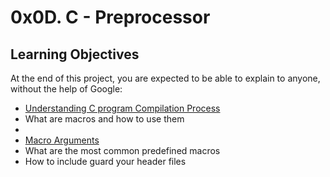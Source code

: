 <h1>0x0D. C - Preprocessor</h1>
</break>

<h2>Learning Objectives</h2>
<p>At the end of this project, you are expected to be able to explain to anyone, without the help of Google:</p>
</break>
<ul>
<li><a href="https://alx-intranet.hbtn.io/rltoken/73Xp4zJlc-orfeEzmlYVDg">Understanding C program Compilation Process</a></li>
<li>What are macros and how to use them
<li><a href="https://alx-intranet.hbtn.io/rltoken/kaqIw352MSJ8xoi1xU09ZA"Object-like Macros</a></li>
<li><a href="https://alx-intranet.hbtn.io/rltoken/wcQZzunlgjepxExZFc2ORQ">Macro Arguments</a></li>
<li>What are the most common predefined macros</li>
<li>How to include guard your header files</li>
</ul>